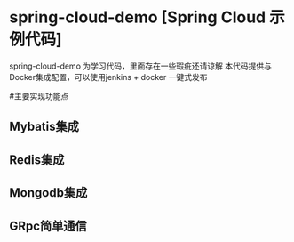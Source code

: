 # spring-cloud-demo [Spring Cloud 示例代码]
spring-cloud-demo 为学习代码，里面存在一些瑕疵还请谅解
本代码提供与Docker集成配置，可以使用jenkins + docker 一键式发布

#主要实现功能点

## Mybatis集成
## Redis集成
## Mongodb集成
## GRpc简单通信
